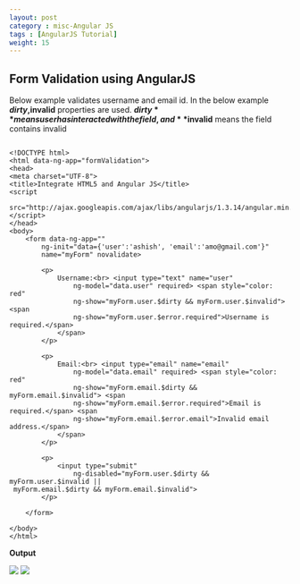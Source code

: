 ```yaml
---
layout: post
category : misc-Angular JS
tags : [AngularJS Tutorial]
weight: 15
---
```


## Form Validation using AngularJS

Below example validates username and email id.
In the below example **$dirty,$invalid** properties are used. 
**$dirty** means user has interacted with the field, and **$invalid** means the field contains invalid

<pre class="prettyprint highlight"><code class="language-html" data-lang="html"> 
&lt;!DOCTYPE html&gt;
&lt;html data-ng-app="formValidation"&gt;
&lt;head&gt;
&lt;meta charset="UTF-8"&gt;
&lt;title&gt;Integrate HTML5 and Angular JS&lt;/title&gt;
&lt;script
	src="http://ajax.googleapis.com/ajax/libs/angularjs/1.3.14/angular.min.js"&gt;&lt;/script&gt;
&lt;/head&gt;
&lt;body&gt;
	&lt;form data-ng-app=""
		ng-init="data={'user':'ashish', 'email':'amo@gmail.com'}"
		name="myForm" novalidate&gt;

		&lt;p&gt;
			Username:&lt;br&gt; &lt;input type="text" name="user"
				ng-model="data.user" required&gt; &lt;span style="color: red"
				ng-show="myForm.user.$dirty && myForm.user.$invalid"&gt; &lt;span
				ng-show="myForm.user.$error.required"&gt;Username is required.&lt;/span&gt;
			&lt;/span&gt;
		&lt;/p&gt;

		&lt;p&gt;
			Email:&lt;br&gt; &lt;input type="email" name="email"
				ng-model="data.email" required&gt; &lt;span style="color: red"
				ng-show="myForm.email.$dirty && myForm.email.$invalid"&gt; &lt;span
				ng-show="myForm.email.$error.required"&gt;Email is required.&lt;/span&gt; &lt;span
				ng-show="myForm.email.$error.email"&gt;Invalid email address.&lt;/span&gt;
			&lt;/span&gt;
		&lt;/p&gt;

		&lt;p&gt;
			&lt;input type="submit"
				ng-disabled="myForm.user.$dirty && myForm.user.$invalid ||  
 myForm.email.$dirty && myForm.email.$invalid"&gt;
		&lt;/p&gt;

	&lt;/form&gt;

&lt;/body&gt;
&lt;/html&gt;
</code></pre>  

**Output**

<img src="https://cloud.githubusercontent.com/assets/11231867/7701052/214cdd0c-fe41-11e4-9a08-d539b6c50b28.png"/>  
<img src="https://cloud.githubusercontent.com/assets/11231867/7701053/22665088-fe41-11e4-85ff-9939178b6b2d.png"/>
